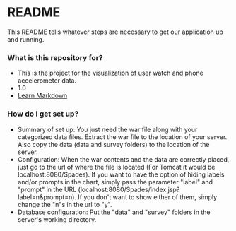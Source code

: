 # README #

This README tells whatever steps are necessary to get our application up and running.

### What is this repository for? ###

* This is the project for the visualization of user watch and phone accelerometer data.
* 1.0
* [Learn Markdown](https://bitbucket.org/tutorials/markdowndemo)

### How do I get set up? ###

* Summary of set up: You just need the war file along with your categorized data files. Extract the war file to the location of your server. Also copy the data (data and survey folders) to the location of the server.
* Configuration: When the war contents and the data are correctly placed, just go to the url of where the file is located (For Tomcat it would be localhost:8080/Spades). If you want to have the option of hiding labels and/or prompts in the chart, simply pass the parameter "label" and "prompt" in the URL (localhost:8080/Spades/index.jsp?label=n&prompt=n). If you don't want to show either of them, simply change the "n"s in the url to "y".
* Database configuration: Put the "data" and "survey" folders in the server's working directory.